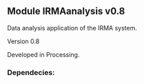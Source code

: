 ## Module IRMAanalysis v0.8

Data analysis application of the IRMA system. 

Version 0.8

Developed in Processing.



### Dependecies:





